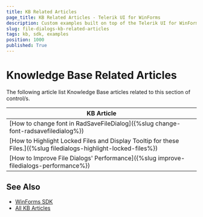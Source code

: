 ```yaml
---
title: KB Related Articles
page_title: KB Related Articles - Telerik UI for WinForms
description: Custom examples built on top of the Telerik UI for WinForms control.
slug: file-dialogs-kb-related-articles
tags: kb, sdk, examples
position: 1000
published: True
---
```


# Knowledge Base Related Articles

The following article list Knowledge Base articles related to this section of control/s.
<!--KB Articles Table-->

|KB Article|
|----|
|[How to change font in RadSaveFileDialog]({%slug change-font-radsavefiledialog%})|
|[How to Highlight Locked Files and Display Tooltip for these Files.]({%slug filedialogs-highlight-locked-files%})|
|[How to Improve File Dialogs' Performance]({%slug improve-filedialogs-performance%})|

## See Also

* [WinForms SDK](https://github.com/telerik/winforms-sdk)
* [All KB Articles](https://docs.telerik.com/devtools/winforms/knowledge-base)
